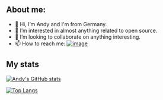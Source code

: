 ## About me: 

- 👋 Hi, I’m Andy and I'm from Germany.
- 👀 I’m interested in almost anything related to open source.
- 💞️ I’m looking to collaborate on anything interesting.
- 📫 How to reach me: [![image](https://img.shields.io/badge/LinkedIn-0077B5?style=for-the-badge&logo=linkedin&logoColor=white)](https://www.linkedin.com/in/andreasriexinger/)

## My stats
[![Andy's GitHub stats](https://github-readme-stats.vercel.app/api?username=ariexi&show_icons=true&theme=ambient_gradient)](https://github.com/anuraghazra/github-readme-stats)

[![Top Langs](https://github-readme-stats.vercel.app/api/top-langs/?username=ariexi&theme=dark)](https://github.com/anuraghazra/github-readme-stats)
